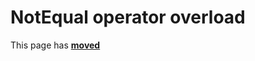 # NotEqual operator overload

This page has [**moved**](https://lib-docs.delphidabbler.com/Fractions/0/API/TFraction-NotEqual)